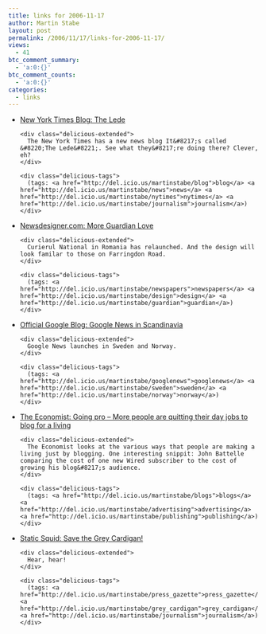 ```yaml
---
title: links for 2006-11-17
author: Martin Stabe
layout: post
permalink: /2006/11/17/links-for-2006-11-17/
views:
  - 41
btc_comment_summary:
  - 'a:0:{}'
btc_comment_counts:
  - 'a:0:{}'
categories:
  - links
---
```

<ul class="delicious">
  <li>
    <div class="delicious-link">
      <a href="http://thelede.blogs.nytimes.com/">New York Times Blog: The Lede</a>
    </div>
    
    <div class="delicious-extended">
      The New York Times has a new news blog It&#8217;s called &#8220;The Lede&#8221;. See what they&#8217;re doing there? Clever, eh?
    </div>
    
    <div class="delicious-tags">
      (tags: <a href="http://del.icio.us/martinstabe/blog">blog</a> <a href="http://del.icio.us/martinstabe/news">news</a> <a href="http://del.icio.us/martinstabe/nytimes">nytimes</a> <a href="http://del.icio.us/martinstabe/journalism">journalism</a>)
    </div>
  </li>
  
  <li>
    <div class="delicious-link">
      <a href="http://www.newsdesigner.com/archives/002650.php">Newsdesigner.com: More Guardian Love</a>
    </div>
    
    <div class="delicious-extended">
      Curierul National in Romania has relaunched. And the design will look familar to those on Farringdon Road.
    </div>
    
    <div class="delicious-tags">
      (tags: <a href="http://del.icio.us/martinstabe/newspapers">newspapers</a> <a href="http://del.icio.us/martinstabe/design">design</a> <a href="http://del.icio.us/martinstabe/guardian">guardian</a>)
    </div>
  </li>
  
  <li>
    <div class="delicious-link">
      <a href="http://googleblog.blogspot.com/2006/11/google-news-in-scandinavia.html">Official Google Blog: Google News in Scandinavia</a>
    </div>
    
    <div class="delicious-extended">
      Google News launches in Sweden and Norway.
    </div>
    
    <div class="delicious-tags">
      (tags: <a href="http://del.icio.us/martinstabe/googlenews">googlenews</a> <a href="http://del.icio.us/martinstabe/sweden">sweden</a> <a href="http://del.icio.us/martinstabe/norway">norway</a>)
    </div>
  </li>
  
  <li>
    <div class="delicious-link">
      <a href="http://www.economist.com/printedition/displayStory.cfm?story_id=8173520&#038;fsrc=RSS">The Economist: Going pro &#8211; More people are quitting their day jobs to blog for a living</a>
    </div>
    
    <div class="delicious-extended">
      The Economist looks at the various ways that people are making a living just by blogging. One interesting snippit: John Battelle comparing the cost of one new Wired subscriber to the cost of growing his blog&#8217;s audience.
    </div>
    
    <div class="delicious-tags">
      (tags: <a href="http://del.icio.us/martinstabe/blogs">blogs</a> <a href="http://del.icio.us/martinstabe/advertising">advertising</a> <a href="http://del.icio.us/martinstabe/publishing">publishing</a>)
    </div>
  </li>
  
  <li>
    <div class="delicious-link">
      <a href="http://staticsquid.blogspot.com/2006/11/save-grey-cardigan-poor-old-press.html">Static Squid: Save the Grey Cardigan!</a>
    </div>
    
    <div class="delicious-extended">
      Hear, hear!
    </div>
    
    <div class="delicious-tags">
      (tags: <a href="http://del.icio.us/martinstabe/press_gazette">press_gazette</a> <a href="http://del.icio.us/martinstabe/grey_cardigan">grey_cardigan</a> <a href="http://del.icio.us/martinstabe/journalism">journalism</a>)
    </div>
  </li>
</ul>